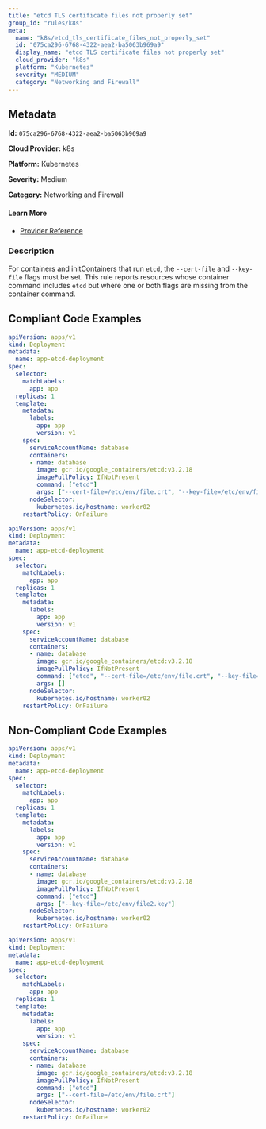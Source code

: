 ```yaml
---
title: "etcd TLS certificate files not properly set"
group_id: "rules/k8s"
meta:
  name: "k8s/etcd_tls_certificate_files_not_properly_set"
  id: "075ca296-6768-4322-aea2-ba5063b969a9"
  display_name: "etcd TLS certificate files not properly set"
  cloud_provider: "k8s"
  platform: "Kubernetes"
  severity: "MEDIUM"
  category: "Networking and Firewall"
---
```

## Metadata

**Id:** `075ca296-6768-4322-aea2-ba5063b969a9`

**Cloud Provider:** k8s

**Platform:** Kubernetes

**Severity:** Medium

**Category:** Networking and Firewall

#### Learn More

 - [Provider Reference](https://etcd.io/docs/v3.4/op-guide/security/)

### Description

 For containers and initContainers that run `etcd`, the `--cert-file` and `--key-file` flags must be set. This rule reports resources whose container command includes `etcd` but where one or both flags are missing from the container command.


## Compliant Code Examples
```yaml
apiVersion: apps/v1
kind: Deployment
metadata:
  name: app-etcd-deployment
spec:
  selector:
    matchLabels:
      app: app
  replicas: 1
  template:
    metadata:
      labels:
        app: app
        version: v1
    spec:
      serviceAccountName: database
      containers:
      - name: database
        image: gcr.io/google_containers/etcd:v3.2.18
        imagePullPolicy: IfNotPresent
        command: ["etcd"]
        args: ["--cert-file=/etc/env/file.crt", "--key-file=/etc/env/file2.key"]
      nodeSelector:
        kubernetes.io/hostname: worker02  
    restartPolicy: OnFailure

```

```yaml
apiVersion: apps/v1
kind: Deployment
metadata:
  name: app-etcd-deployment
spec:
  selector:
    matchLabels:
      app: app
  replicas: 1
  template:
    metadata:
      labels:
        app: app
        version: v1
    spec:
      serviceAccountName: database
      containers:
      - name: database
        image: gcr.io/google_containers/etcd:v3.2.18
        imagePullPolicy: IfNotPresent
        command: ["etcd", "--cert-file=/etc/env/file.crt", "--key-file=/etc/env/file2.key"]
        args: []
      nodeSelector:
        kubernetes.io/hostname: worker02  
    restartPolicy: OnFailure

```
## Non-Compliant Code Examples
```yaml
apiVersion: apps/v1
kind: Deployment
metadata:
  name: app-etcd-deployment
spec:
  selector:
    matchLabels:
      app: app
  replicas: 1
  template:
    metadata:
      labels:
        app: app
        version: v1
    spec:
      serviceAccountName: database
      containers:
      - name: database
        image: gcr.io/google_containers/etcd:v3.2.18
        imagePullPolicy: IfNotPresent
        command: ["etcd"]
        args: ["--key-file=/etc/env/file2.key"]
      nodeSelector:
        kubernetes.io/hostname: worker02  
    restartPolicy: OnFailure

```

```yaml
apiVersion: apps/v1
kind: Deployment
metadata:
  name: app-etcd-deployment
spec:
  selector:
    matchLabels:
      app: app
  replicas: 1
  template:
    metadata:
      labels:
        app: app
        version: v1
    spec:
      serviceAccountName: database
      containers:
      - name: database
        image: gcr.io/google_containers/etcd:v3.2.18
        imagePullPolicy: IfNotPresent
        command: ["etcd"]
        args: ["--cert-file=/etc/env/file.crt"]
      nodeSelector:
        kubernetes.io/hostname: worker02  
    restartPolicy: OnFailure

```
